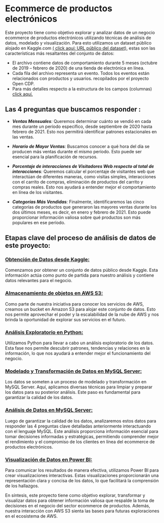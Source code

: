 # Ecommerce de productos electrónicos
Este proyecto tiene como objetivo explorar y analizar datos de un negocio ecommerce de productos electrónicos utilizando técnicas de análisis de datos, modelado y visualización. Para esto utilizamos un dataset público alojado en Kaggle.com [( click aquí: URL público del dataset)](https://www.kaggle.com/datasets/mkechinov/ecommerce-events-history-in-electronics-store), estas son las características más resaltantes del conjunto de datos: 
- El archivo contiene datos de comportamiento durante 5 meses (octubre de 2019 – febrero de 2020) de una tienda de electrónica en línea. 
- Cada fila del archivo representa un evento. Todos los eventos están relacionados con productos y usuarios. recopilados por el proyecto Open CDP. 
- Para más detalles respecto a la estructura de los campos (columnas) [click aquí.](https://www.kaggle.com/datasets/mkechinov/ecommerce-events-history-in-electronics-store)

## Las 4 preguntas que buscamos responder :

- _**Ventas Mensuales**:_
  Queremos determinar cuánto se vendió en cada mes durante un período específico, desde septiembre de 2020 hasta febrero de 2021. Esto nos permitirá identificar patrones estacionales en las ventas.

- _**Horario de Mayor Ventas**:_
  Buscamos conocer a qué hora del día se producen más ventas durante el mismo período. Esto puede ser esencial para la planificación de recursos.

- _**Porcentaje de interacciones de Visitadores Web respecto al total de interacciones**:_
  Queremos calcular el porcentaje de visitantes web que interactúan de diferentes maneras, como visitas simples, interacciones con el carrito de compras, eliminación de productos del carrito y compras reales. Esto nos ayudará a entender mejor el comportamiento en línea de los visitantes.

- _**Categorías Más Vendidas**:_
Finalmente, identificaremos las cinco categorías de productos que generaron las mayores ventas durante los dos últimos meses, es decir, en enero y febrero de 2021. Esto puede proporcionar información valiosa sobre qué productos son más populares en ese período.
  
## Etapas clave del proceso de análisis de datos de este proyecto:
### [Obtención de Datos desde Kaggle:](https://www.kaggle.com/datasets/mkechinov/ecommerce-events-history-in-electronics-store) 
Comenzamos por obtener un conjunto de datos público desde Kaggle. Esta información actúa como punto de partida para nuestro análisis y contiene datos relevantes para el negocio.

### [Almacenamiento de objetos en AWS S3:](Almacenamiento_de_objetos_AWS_S3.md) 
Como parte de nuestra iniciativa para conocer los servicios de AWS, creamos un bucket en Amazon S3 para alojar este conjunto de datos. Esto nos permite aprovechar el poder y la escalabilidad de la nube de AWS y nos brinda la oportunidad de explorar sus servicios en el futuro.

### [Análisis Exploratorio en Python:](Analisis_exploratorio.ipynb)
Utilizamos Python para llevar a cabo un análisis exploratorio de los datos. Esta fase nos permite descubrir patrones, tendencias y relaciones en la información, lo que nos ayudará a entender mejor el funcionamiento del negocio.

### [Modelado y Transformación de Datos en MySQL Server:](Modelado_y_Transformación_de_Datos_en_MySQL_server.pdf)
Los datos se someten a un proceso de modelado y transformación en MySQL Server. Aquí, aplicamos diversas técnicas para limpiar y preparar los datos para su posterior análisis. Este paso es fundamental para garantizar la calidad de los datos.

### [Análisis de Datos en MySQL Server: ](https://drive.google.com/file/d/1L8pMLmr9CMX1DoMX4A0DS7evLv7hLKvK/view?usp=sharing)
Luego de garantizar la calidad de los datos, analizaremos estos datos para responder las 4 preguntas clave detalladas anteriormente interactuando con el lenguaje MySQL. Este análisis proporciona información esencial para tomar decisiones informadas y estratégicas, permitiendo comprender mejor el rendimiento y el compromiso de los clientes en línea del ecommerce de productos electrónicos.

### [Visualización de Datos en Power BI:](https://www.novypro.com/project/resultados-del-proyecto-ecommerce-de-productos-electronicos-power-bi)
Para comunicar los resultados de manera efectiva, utilizamos Power BI para crear visualizaciones interactivas. Estas visualizaciones proporcionarán una representación clara y concisa de los datos, lo que facilitará la comprensión de los hallazgos.


En síntesis, este proyecto tiene como objetivo explorar, transformar y visualizar datos para obtener información valiosa que respalde la toma de decisiones en el negocio del sector ecommerce de productos. Además, nuestra interacción con AWS S3 sienta las bases para futuras exploraciones en el ecosistema de AWS.

